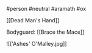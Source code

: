 #person #neutral #aramath #ox

[[Dead Man's Hand]]

Bodyguard: [[Brace the Mace]]

![['Ashes' O'Malley.jpg]]